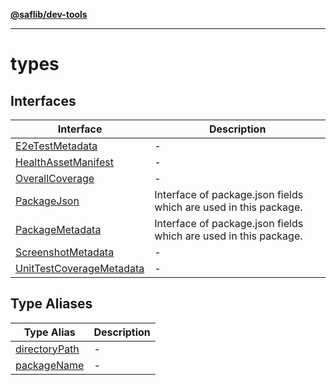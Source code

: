 [**@saflib/dev-tools**](../index.md)

---

# types

## Interfaces

| Interface                                                          | Description                                                      |
| ------------------------------------------------------------------ | ---------------------------------------------------------------- |
| [E2eTestMetadata](interfaces/E2eTestMetadata.md)                   | -                                                                |
| [HealthAssetManifest](interfaces/HealthAssetManifest.md)           | -                                                                |
| [OverallCoverage](interfaces/OverallCoverage.md)                   | -                                                                |
| [PackageJson](interfaces/PackageJson.md)                           | Interface of package.json fields which are used in this package. |
| [PackageMetadata](interfaces/PackageMetadata.md)                   | Interface of package.json fields which are used in this package. |
| [ScreenshotMetadata](interfaces/ScreenshotMetadata.md)             | -                                                                |
| [UnitTestCoverageMetadata](interfaces/UnitTestCoverageMetadata.md) | -                                                                |

## Type Aliases

| Type Alias                                     | Description |
| ---------------------------------------------- | ----------- |
| [directoryPath](type-aliases/directoryPath.md) | -           |
| [packageName](type-aliases/packageName.md)     | -           |
